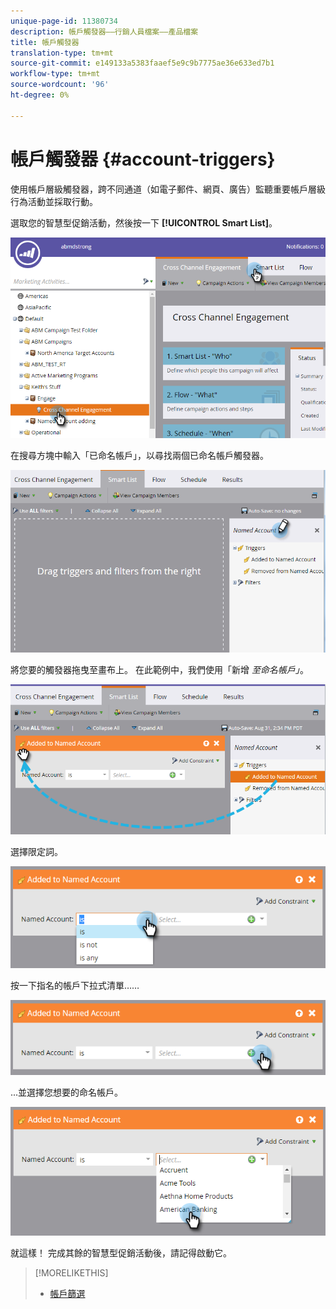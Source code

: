 ```yaml
---
unique-page-id: 11380734
description: 帳戶觸發器——行銷人員檔案——產品檔案
title: 帳戶觸發器
translation-type: tm+mt
source-git-commit: e149133a5383faaef5e9c9b7775ae36e633ed7b1
workflow-type: tm+mt
source-wordcount: '96'
ht-degree: 0%

---
```



# 帳戶觸發器 {#account-triggers}

使用帳戶層級觸發器，跨不同通道（如電子郵件、網頁、廣告）監聽重要帳戶層級行為活動並採取行動。

選取您的智慧型促銷活動，然後按一下 **[!UICONTROL Smart List]**。

![](assets/one-1.png)

在搜尋方塊中輸入「已命名帳戶」，以尋找兩個已命名帳戶觸發器。

![](assets/two-1.png)

將您要的觸發器拖曳至畫布上。 在此範例中，我們使用「新增 _至命名帳戶」_。

![](assets/three-1.png)

選擇限定詞。

![](assets/four-1.png)

按一下指名的帳戶下拉式清單……

![](assets/five-1.png)

...並選擇您想要的命名帳戶。

![](assets/six-1.png)

就這樣！ 完成其餘的智慧型促銷活動後，請記得啟動它。

>[!MORELIKETHIS]
>
>* [帳戶篩選](account-filters.md)

